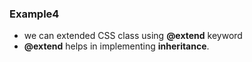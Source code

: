 ### Example4

- we can extended CSS class using **@extend** keyword
- **@extend** helps in implementing **inheritance**.

